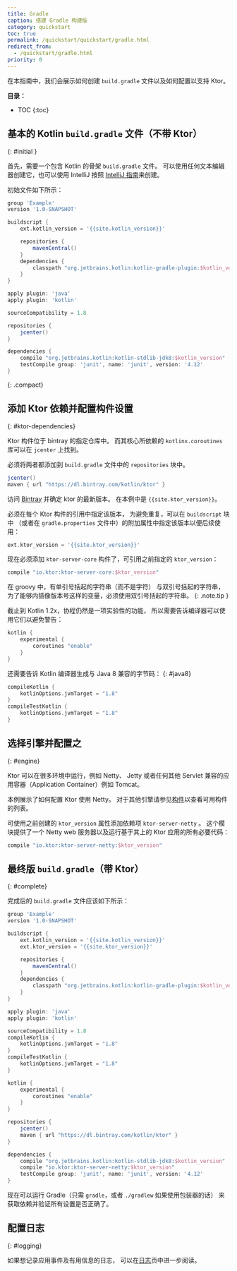 ```yaml
---
title: Gradle
caption: 搭建 Gradle 构建版
category: quickstart
toc: true
permalink: /quickstart/quickstart/gradle.html
redirect_from:
  - /quickstart/gradle.html
priority: 0
---
```


在本指南中，我们会展示如何创建 `build.gradle` 文件<!--
-->以及如何配置以支持 Ktor。

**目录：**

* TOC
{:toc}

## 基本的 Kotlin `build.gradle` 文件（不带 Ktor）
{: #initial }

首先，需要一个包含 Kotlin 的骨架 `build.gradle` 文件。
可以使用任何文本编辑器创建它，也可以使用 IntelliJ 按照
[IntelliJ 指南](/quickstart/quickstart/intellij-idea.html)来创建。

初始文件如下所示：

```groovy
group 'Example'
version '1.0-SNAPSHOT'

buildscript {
    ext.kotlin_version = '{{site.kotlin_version}}'

    repositories {
        mavenCentral()
    }
    dependencies {
        classpath "org.jetbrains.kotlin:kotlin-gradle-plugin:$kotlin_version"
    }
}

apply plugin: 'java'
apply plugin: 'kotlin'

sourceCompatibility = 1.8

repositories {
    jcenter()
}

dependencies {
    compile "org.jetbrains.kotlin:kotlin-stdlib-jdk8:$kotlin_version"
    testCompile group: 'junit', name: 'junit', version: '4.12'
}
```
{: .compact}

## 添加 Ktor 依赖并配置构件设置
{: #ktor-dependencies}

Ktor 构件位于 bintray 的指定仓库中。
而其核心所依赖的 `kotlinx.coroutines` 库<!--
-->可以在 `jcenter` 上找到。

必须将两者都添加到 `build.gradle` 文件中的 `repositories` 块中。

```groovy
jcenter()
maven { url "https://dl.bintray.com/kotlin/ktor" }
```

访问 [Bintray](https://bintray.com/kotlin/ktor/ktor) 并确定 ktor 的最新版本。
在本例中是 `{{site.ktor_version}}`。

必须在每个 Ktor 构件的引用中指定该版本，
为避免重复，可以在 `buildscript` 块中
（或者在 `gradle.properties` 文件中）的附加属性中指定该版本以便后续使用：

```groovy
ext.ktor_version = '{{site.ktor_version}}'
```

现在必须添加 `ktor-server-core` 构件了，可引用之前指定的 `ktor_version`：

```groovy
compile "io.ktor:ktor-server-core:$ktor_version"
```

在 groovy 中，有单引号括起的字符串（而不是字符）
与双引号括起的字符串，为了能够内插像版本号这样的变量，必须使用双引号<!--
-->括起的字符串。
{: .note.tip }

截止到 Kotlin 1.2x，协程仍然是一项实验性的功能，
所以需要告诉编译器可以<!--
-->使用它们以避免警告：

```groovy
kotlin {
    experimental {
        coroutines "enable"
    }
}
```

还需要告诉 Kotlin 编译器生成<!--
-->与 Java 8 兼容的字节码：
{: #java8}

```groovy
compileKotlin {
    kotlinOptions.jvmTarget = "1.8"
}
compileTestKotlin {
    kotlinOptions.jvmTarget = "1.8"
}
```

## 选择引擎并配置之
{: #engine}

Ktor 可以在很多环境中运行，例如 Netty、 Jetty 或者任何其他
Servlet 兼容的应用容器（Application Container）例如 Tomcat。

本例展示了如何配置 Ktor 使用 Netty。
对于其他引擎请参见[构件](/quickstart/artifacts.html)以查看<!--
-->可用构件的列表。

可使用之前创建的 `ktor_version` 属性添加依赖项 `ktor-server-netty`
。 这个模块提供了一个
Netty web 服务器以及运行基于其上的 Ktor
应用的所有必要代码：

```groovy
compile "io.ktor:ktor-server-netty:$ktor_version"
```

## 最终版 `build.gradle`（带 Ktor）
{: #complete}

完成后的 `build.gradle` 文件应该如下所示：

```groovy
group 'Example'
version '1.0-SNAPSHOT'

buildscript {
    ext.kotlin_version = '{{site.kotlin_version}}'
    ext.ktor_version = '{{site.ktor_version}}'

    repositories {
        mavenCentral()
    }
    dependencies {
        classpath "org.jetbrains.kotlin:kotlin-gradle-plugin:$kotlin_version"
    }
}

apply plugin: 'java'
apply plugin: 'kotlin'

sourceCompatibility = 1.8
compileKotlin {
    kotlinOptions.jvmTarget = "1.8"
}
compileTestKotlin {
    kotlinOptions.jvmTarget = "1.8"
}

kotlin {
    experimental {
        coroutines "enable"
    }
}

repositories {
    jcenter()
    maven { url "https://dl.bintray.com/kotlin/ktor" }
}

dependencies {
    compile "org.jetbrains.kotlin:kotlin-stdlib-jdk8:$kotlin_version"
    compile "io.ktor:ktor-server-netty:$ktor_version"
    testCompile group: 'junit', name: 'junit', version: '4.12'
}
```

现在可以运行 Gradle（只需 `gradle`，或者 `./gradlew` 如果使用包装器的话）
来获取依赖并验证所有设置是否正确了。

## 配置日志
{: #logging}

如果想记录应用事件及有用信息的日志，
可以在[日志](/servers/logging.html)页中进一步阅读。
